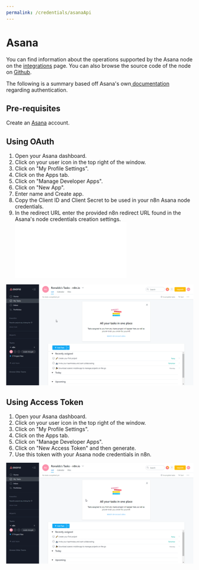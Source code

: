 ```yaml
---
permalink: /credentials/asanaApi
---
```


# Asana
You can find information about the operations supported by the Asana node on the [integrations](https://n8n.io/integrations/n8n-nodes-base.asana) page. You can also browse the source code of the node on [Github](https://github.com/n8n-io/n8n/tree/master/packages/nodes-base/nodes/Asana).

The following is a summary based off Asana's own[ documentation](https://developers.asana.com/docs/authentication-basics) regarding authentication.


## Pre-requisites

Create an [Asana](https://www.Asana.com/) account.

## Using OAuth

1. Open your Asana dashboard.
2. Click on your user icon in the top right of the window.
3. Click on "My Profile Settings".
4. Click on the Apps tab.
5. Click on "Manage Developer Apps".
6. Click on "New App".
7. Enter name and Create app.
8. Copy the Client ID and Client Secret to be used in your n8n Asana node credentials.
9. In the redirect URL enter the provided n8n redirect URL found in the Asana's node credentials creation settings. ![Redirect URL Explanation here](../README.md)


![Getting Asana credentials](./using-oauth.gif)

## Using Access Token

1. Open your Asana dashboard.
2. Click on your user icon in the top right of the window.
3. Click on "My Profile Settings".
4. Click on the Apps tab.
5. Click on "Manage Developer Apps".
6. Click on "New Access Token" and then generate.
7. Use this token with your Asana node credentials in n8n.


![Getting Asana credentials](./using-access-token.gif)


